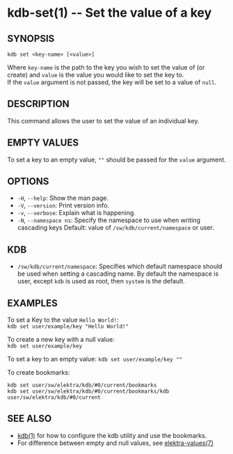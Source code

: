 kdb-set(1) -- Set the value of a key
====================================

## SYNOPSIS

`kdb set <key-name> [<value>]`  

Where `key-name` is the path to the key you wish to set the value of (or create) and `value` is the value you would like to set the key to.  
If the `value` argument is not passed, the key will be set to a value of `null`.  

## DESCRIPTION

This command allows the user to set the value of an individual key.

## EMPTY VALUES

To set a key to an empty value, `""` should be passed for the `value` argument.

## OPTIONS

- `-H`, `--help`:
  Show the man page.
- `-V`, `--version`:
  Print version info.
- `-v`, `--verbose`:
  Explain what is happening.
- `-N`, `--namespace ns`:
  Specify the namespace to use when writing cascading keys
  Default: value of `/sw/kdb/current/namespace` or user.

## KDB

- `/sw/kdb/current/namespace`:
  Specifies which default namespace should be used when setting a cascading name.
  By default the namespace is user, except `kdb` is used as root, then `system`
  is the default.


## EXAMPLES

To set a Key to the value `Hello World!`:  
	`kdb set user/example/key "Hello World!"`  

To create a new key with a null value:  
	`kdb set user/example/key`  

To set a key to an empty value:
	`kdb set user/example/key ""`

To create bookmarks:

	kdb set user/sw/elektra/kdb/#0/current/bookmarks
	kdb set user/sw/elektra/kdb/#0/current/bookmarks/kdb user/sw/elektra/kdb/#0/current


## SEE ALSO

- [kdb(1)](kdb.md) for how to configure the kdb utility and use the bookmarks.
- For difference between empty and null values, see [elektra-values(7)](elektra-values.md)
